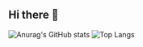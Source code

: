 ## Hi there 👋
![Anurag's GitHub stats](https://github-readme-stats.vercel.app/api?username=mzj104)
![Top Langs](https://github-readme-stats.vercel.app/api/top-langs/?username=anuraghazra)
<!--
**mzj104/mzj104** is a ✨ _special_ ✨ repository because its `README.md` (this file) appears on your GitHub profile.

Here are some ideas to get you started:

- 🔭 I’m currently working on ...
- 🌱 I’m currently learning ...
- 👯 I’m looking to collaborate on ...
- 🤔 I’m looking for help with ...
- 💬 Ask me about ...
- 📫 How to reach me: ...
- 😄 Pronouns: ...
- ⚡ Fun fact: ...
-->
